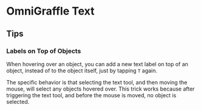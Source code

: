 # OmniGraffle Text

## Tips

### Labels on Top of Objects

When hovering over an object, you can add a new text label on top of an object, instead of to the object itself, just by tapping `T` again.

The specific behavior is that selecting the text tool, and then moving the mouse, will select any objects hovered over. This trick works because after triggering the text tool, and before the mouse is moved, no object is selected.